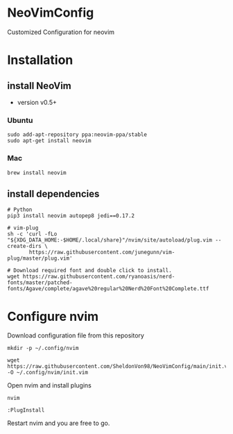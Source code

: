 # NeoVimConfig
 Customized Configuration for neovim

# Installation

## install NeoVim 
* version  v0.5+
### Ubuntu
```
sudo add-apt-repository ppa:neovim-ppa/stable 
sudo apt-get install neovim
```
### Mac
```
brew install neovim
```
## install dependencies
```
# Python
pip3 install neovim autopep8 jedi==0.17.2

# vim-plug
sh -c 'curl -fLo "${XDG_DATA_HOME:-$HOME/.local/share}"/nvim/site/autoload/plug.vim --create-dirs \
       https://raw.githubusercontent.com/junegunn/vim-plug/master/plug.vim'

# Download required font and double click to install.
wget https://raw.githubusercontent.com/ryanoasis/nerd-fonts/master/patched-fonts/Agave/complete/agave%20regular%20Nerd%20Font%20Complete.ttf

```
# Configure nvim
Download configuration file from this repository
```
mkdir -p ~/.config/nvim

wget https://raw.githubusercontent.com/SheldonVon98/NeoVimConfig/main/init.vim -O ~/.config/nvim/init.vim
```
Open nvim and install plugins
```
nvim

:PlugInstall
```
Restart nvim and you are free to go.
